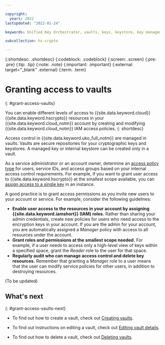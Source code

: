 ```yaml
---

copyright:
  years: 2022
lastupdated: "2022-01-24"

keywords: Unified Key Orchestrator, vaults, keys, keystore, key management

subcollection: hs-crypto

---
```


{:shortdesc: .shortdesc}
{:codeblock: .codeblock}
{:screen: .screen}
{:pre: .pre}
{:tip: .tip}
{:note: .note}
{:important: .important}
{:external: target="_blank" .external}
{:term: .term}


# Granting access to vaults
{: #grant-access-vaults}

You can enable different levels of access to {{site.data.keyword.cloud}} {{site.data.keyword.hscrypto}} resources in your {{site.data.keyword.cloud_notm}} account by creating and modifying {{site.data.keyword.cloud_notm}} IAM access policies.
{: shortdesc}

Access control in {{site.data.keyword.uko_full_notm}} are managed in vaults. Vaults are secure repositories for your cryptographic keys and keystores. A managed key or internal keystore can be created only in a vault.

As a service administrator or an account owner, determine an [access policy type](/docs/account?topic=account-userroles#policytypes) for users, service IDs, and access groups based on your internal access control requirements. For example, if you want to grant user access to {{site.data.keyword.hscrypto}} at the smallest scope available, you can [assign access to a single key](#grant-access-key-level) in an instance.

A good practice is to grant access permissions as you invite new users to your account or service. For example, consider the following guidelines:

- **Enable user access to the resources in your account by assigning {{site.data.keyword.iamshort}} (IAM) roles.**
    Rather than sharing your admin credentials, create new policies for users who need access to the encryption keys in your account. If you are the admin for your account, you are automatically assigned a *Manager* policy with access to all resources under the account.
- **Grant roles and permissions at the smallest scope needed.**
    For example, if a user needs to access only a high-level view of keys within a specified space, grant the *Reader* role to the user for that space.
- **Regularly audit who can manage access control and delete key resources.**
    Remember that granting a *Manager* role to a user means that the user can modify service policies for other users, in addition to destroying resources.


(To be updated)


## What's next
{: #grant-access-vaults-next}

- To find out how to create a vault, check out [Creating vaults](/docs/hs-crypto?topic=hs-crypto-creat-vaults).
  
- To find out instructions on editing a vault, check out [Editing vault details](/docs/hs-crypto?topic=hs-crypto-edit-vaults).

- To find out how to delete a vault, check out [Deleting vaults](/docs/hs-crypto?topic=hs-crypto-delete-vaults).
  



